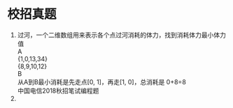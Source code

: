 # 校招真题

1. 过河，一个二维数组用来表示各个点过河消耗的体力，找到消耗体力最小体力值<br>
A<br>
{1,0,13,34}<br>
{8,9,10,12}<br>
B<br>
从A到B最小消耗是先走点[0, 1]，再走[1, 0]，总消耗是 0+8=8<br>
中国电信2018秋招笔试编程题
2. 